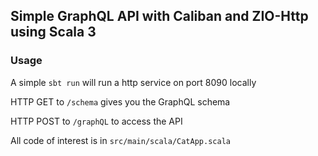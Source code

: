 ## Simple GraphQL API with Caliban and ZIO-Http using Scala 3

### Usage

A simple `sbt run` will run a http service on port 8090 locally

HTTP GET to `/schema` gives you the GraphQL schema

HTTP POST to `/graphQL` to access the API

All code of interest is in `src/main/scala/CatApp.scala`